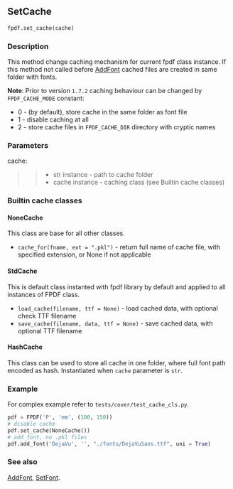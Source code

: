 ## SetCache ##

```python
fpdf.set_cache(cache)
```

### Description ###

This method change caching mechanism for current fpdf class instance.
If this method not called before [AddFont](AddFont.md) cached files are
created in same folder with fonts.

**Note**: Prior to version `1.7.2` caching behaviour can be changed 
by `FPDF_CACHE_MODE` constant:

  * 0 - (by default), store cache in the same folder as font file
  * 1 - disable caching at all
  * 2 - store cache files in `FPDF_CACHE_DIR` directory with cryptic names

### Parameters ###

cache:
>> * str instance - path to cache folder
>> * cache instance - caching class (see Builtin cache classes)

### Builtin cache classes ###

#### NoneCache ####

This class are base for all other classes.

 * `cache_for(fname, ext = ".pkl")` - return full name of cache file, with
   specified extension, or None if not applicable

#### StdCache ####

This is default class instanted with fpdf library by default and applied to all
instances of FPDF class.

 * `load_cache(filename, ttf = None)` - load cached data, with optional check 
    TTF filename
 * `save_cache(filename, data, ttf = None)` - save cached data, with optional
    TTF filename

#### HashCache ####

This class can be used to store all cache in one folder, where full font path 
encoded as hash. Instantiated when `cache` parameter is `str`.

### Example ###

For complex example refer to `tests/cover/test_cache_cls.py`.

```python
pdf = FPDF('P', 'mm', (100, 150))
# disable cache
pdf.set_cache(NoneCache())
# add font, no .pkl files
pdf.add_font('DejaVu', '', "./fonts/DejaVuSans.ttf", uni = True) 
```

### See also ###

[AddFont](AddFont.md), [SetFont](SetFont.md).
